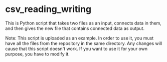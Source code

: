 csv_reading_writing
===================

This is Python script that takes two files as an input, connects data in them, and then gives the new file that contains connected data as output.

Note: This script is uploaded as an example. In order to use it, you must have all the files from the repository in the same directory. Any changes will cause that this script doesn't work. If you want to use it for your own purpose, you have to modify it.
